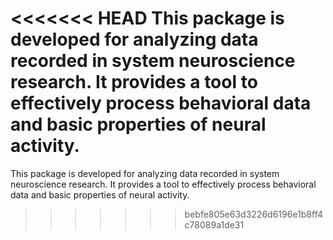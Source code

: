 <<<<<<< HEAD
This package is developed for analyzing data recorded in system neuroscience research. 
It provides a tool to effectively process behavioral data and basic properties of neural activity.
=======
This package is developed for analyzing data recorded in system neuroscience research. 
It provides a tool to effectively process behavioral data and basic properties of neural activity.
>>>>>>> bebfe805e63d3226d6196e1b8ff4c78089a1de31
